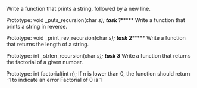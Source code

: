 Write a function that prints a string, followed by a new line.

Prototype: void _puts_recursion(char *s);
*****************************task 1***********************************
Write a function that prints a string in reverse.

Prototype: void _print_rev_recursion(char *s);
*****************************task 2***********************************
Write a function that returns the length of a string.

Prototype: int _strlen_recursion(char *s);
*******************************task 3********************************
Write a function that returns the factorial of a given number.

Prototype: int factorial(int n);
If n is lower than 0, the function should return -1 to indicate an error
Factorial of 0 is 1
